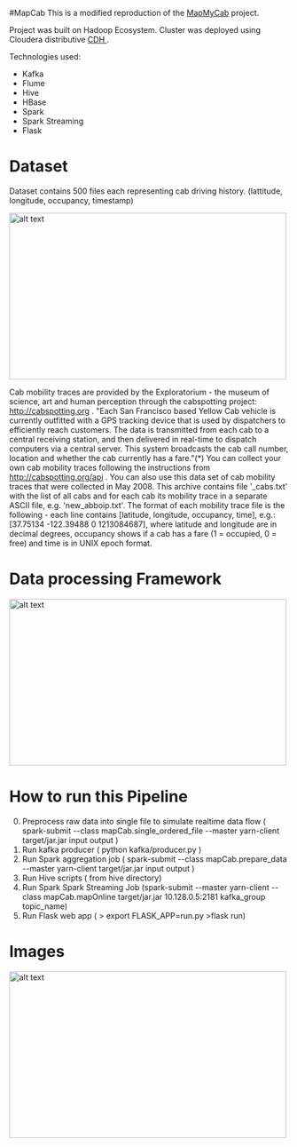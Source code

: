 #MapCab
This is a modified reproduction of the <a href= "https://github.com/PreetikaKuls/Insight-MapMyCab/">MapMyCab</a> project.


Project was built on Hadoop Ecosystem.
Cluster was deployed using Cloudera distributive <a href= "https://www.cloudera.com/products/apache-hadoop/key-cdh-components.html"> CDH </a>.

Technologies used:
- Kafka
- Flume
- Hive
- HBase
- Spark
- Spark Streaming 
- Flask


# Dataset

Dataset contains 500 files each representing cab driving history. (lattitude, longitude, occupancy, timestamp)

<img src="https://github.com/VadymBoikov/MapCab2/tree/master/images/raw_data.png" alt="alt text" width="500" height="300">


Cab mobility traces are provided by the Exploratorium - the museum of science, art and human perception through the cabspotting project: http://cabspotting.org . "Each San Francisco based Yellow Cab vehicle is currently outfitted with a GPS tracking device that is used by dispatchers to efficiently reach customers. The data is transmitted from each cab to a central receiving station, and then delivered in real-time to dispatch computers via a central server. This system broadcasts the cab call number, location and whether the cab currently has a fare."(*) You can collect your own cab mobility traces following the instructions from http://cabspotting.org/api . 
You can also use this data set of cab mobility traces that were collected in May 2008. This archive contains file '_cabs.txt' with the list of all cabs and for each cab its mobility trace in a separate ASCII file, e.g. 'new_abboip.txt'. The format of each mobility trace file is the following - each line contains [latitude, longitude, occupancy, time], e.g.: [37.75134 -122.39488 0 1213084687], where latitude and longitude are in decimal degrees, occupancy shows if a cab has a fare (1 = occupied, 0 = free) and time is in UNIX epoch format.


# Data processing Framework
<img src="https://github.com/VadymBoikov/MapCab2/tree/master/images/raw_data.png" alt="alt text" width="500" height="300">


# How to run this Pipeline

0) Preprocess raw data into single file to simulate realtime data flow ( spark-submit --class mapCab.single_ordered_file --master yarn-client target/jar.jar input output )
1) Run kafka producer ( python kafka/producer.py )
2) Run Spark aggregation job ( spark-submit --class mapCab.prepare_data --master yarn-client target/jar.jar input output )
3) Run Hive scripts ( from hive directory)
4) Run Spark Spark Streaming Job (spark-submit --master yarn-client --class mapCab.mapOnline target/jar.jar 10.128.0.5:2181 kafka_group topic_name)
5) Run Flask web app ( > export FLASK_APP=run.py >flask run)


# Images
<img src="realtime.png" alt="alt text" width="500" height="300">